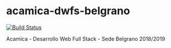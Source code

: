 # acamica-dwfs-belgrano

[![Build Status](https://travis-ci.org/durancristhian/acamica-dwfs-belgrano.svg?branch=master)](https://travis-ci.org/durancristhian/acamica-dwfs-belgrano)

Acamica - Desarrollo Web Full Stack - Sede Belgrano 2018/2019
